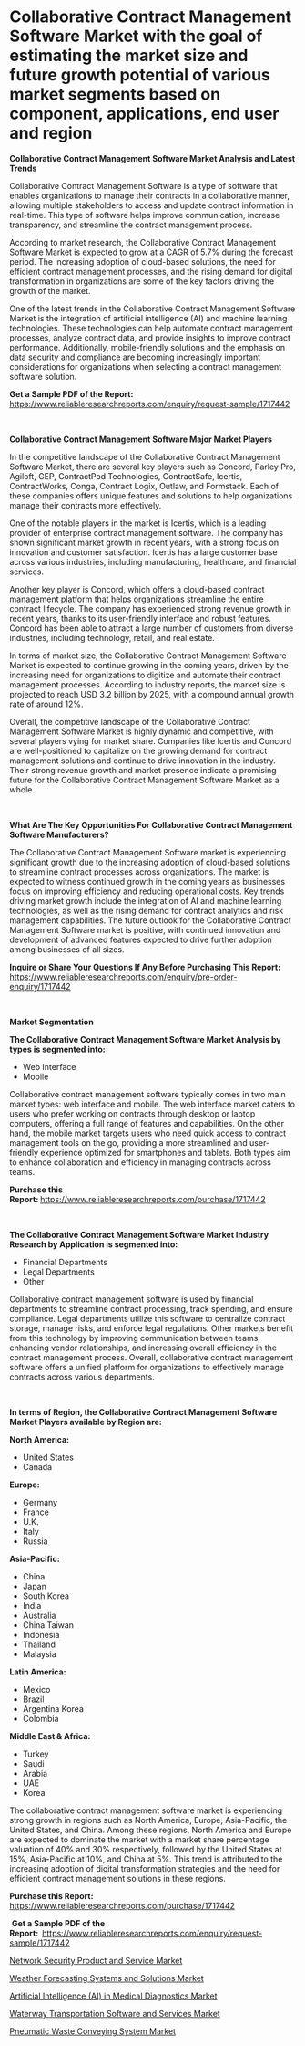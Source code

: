 <p><h1>Collaborative Contract Management Software Market with the goal of estimating the market size and future growth potential of various market segments based on component, applications, end user and region</h1></p><p><strong>Collaborative Contract Management Software Market Analysis and Latest Trends</strong></p>
<p><p>Collaborative Contract Management Software is a type of software that enables organizations to manage their contracts in a collaborative manner, allowing multiple stakeholders to access and update contract information in real-time. This type of software helps improve communication, increase transparency, and streamline the contract management process.</p><p>According to market research, the Collaborative Contract Management Software Market is expected to grow at a CAGR of 5.7% during the forecast period. The increasing adoption of cloud-based solutions, the need for efficient contract management processes, and the rising demand for digital transformation in organizations are some of the key factors driving the growth of the market.</p><p>One of the latest trends in the Collaborative Contract Management Software Market is the integration of artificial intelligence (AI) and machine learning technologies. These technologies can help automate contract management processes, analyze contract data, and provide insights to improve contract performance. Additionally, mobile-friendly solutions and the emphasis on data security and compliance are becoming increasingly important considerations for organizations when selecting a contract management software solution.</p></p>
<p><strong>Get a Sample PDF of the Report:&nbsp;</strong> <a href="https://www.reliableresearchreports.com/enquiry/request-sample/1717442">https://www.reliableresearchreports.com/enquiry/request-sample/1717442</a></p>
<p>&nbsp;</p>
<p><strong>Collaborative Contract Management Software Major Market Players</strong></p>
<p><p>In the competitive landscape of the Collaborative Contract Management Software Market, there are several key players such as Concord, Parley Pro, Agiloft, GEP, ContractPod Technologies, ContractSafe, Icertis, ContractWorks, Conga, Contract Logix, Outlaw, and Formstack. Each of these companies offers unique features and solutions to help organizations manage their contracts more effectively.</p><p>One of the notable players in the market is Icertis, which is a leading provider of enterprise contract management software. The company has shown significant market growth in recent years, with a strong focus on innovation and customer satisfaction. Icertis has a large customer base across various industries, including manufacturing, healthcare, and financial services.</p><p>Another key player is Concord, which offers a cloud-based contract management platform that helps organizations streamline the entire contract lifecycle. The company has experienced strong revenue growth in recent years, thanks to its user-friendly interface and robust features. Concord has been able to attract a large number of customers from diverse industries, including technology, retail, and real estate.</p><p>In terms of market size, the Collaborative Contract Management Software Market is expected to continue growing in the coming years, driven by the increasing need for organizations to digitize and automate their contract management processes. According to industry reports, the market size is projected to reach USD 3.2 billion by 2025, with a compound annual growth rate of around 12%.</p><p>Overall, the competitive landscape of the Collaborative Contract Management Software Market is highly dynamic and competitive, with several players vying for market share. Companies like Icertis and Concord are well-positioned to capitalize on the growing demand for contract management solutions and continue to drive innovation in the industry. Their strong revenue growth and market presence indicate a promising future for the Collaborative Contract Management Software Market as a whole.</p></p>
<p>&nbsp;</p>
<p><strong>What Are The Key Opportunities For Collaborative Contract Management Software Manufacturers?</strong></p>
<p><p>The Collaborative Contract Management Software market is experiencing significant growth due to the increasing adoption of cloud-based solutions to streamline contract processes across organizations. The market is expected to witness continued growth in the coming years as businesses focus on improving efficiency and reducing operational costs. Key trends driving market growth include the integration of AI and machine learning technologies, as well as the rising demand for contract analytics and risk management capabilities. The future outlook for the Collaborative Contract Management Software market is positive, with continued innovation and development of advanced features expected to drive further adoption among businesses of all sizes.</p></p>
<p><strong>Inquire or Share Your Questions If Any Before Purchasing This Report:</strong> <a href="https://www.reliableresearchreports.com/enquiry/pre-order-enquiry/1717442">https://www.reliableresearchreports.com/enquiry/pre-order-enquiry/1717442</a></p>
<p>&nbsp;</p>
<p><strong>Market Segmentation</strong></p>
<p><strong>The Collaborative Contract Management Software Market Analysis by types is segmented into:</strong></p>
<p><ul><li>Web Interface</li><li>Mobile</li></ul></p>
<p><p>Collaborative contract management software typically comes in two main market types: web interface and mobile. The web interface market caters to users who prefer working on contracts through desktop or laptop computers, offering a full range of features and capabilities. On the other hand, the mobile market targets users who need quick access to contract management tools on the go, providing a more streamlined and user-friendly experience optimized for smartphones and tablets. Both types aim to enhance collaboration and efficiency in managing contracts across teams.</p></p>
<p><strong>Purchase this Report:&nbsp;</strong><a href="https://www.reliableresearchreports.com/purchase/1717442">https://www.reliableresearchreports.com/purchase/1717442</a></p>
<p>&nbsp;</p>
<p><strong>The Collaborative Contract Management Software Market Industry Research by Application is segmented into:</strong></p>
<p><ul><li>Financial Departments</li><li>Legal Departments</li><li>Other</li></ul></p>
<p><p>Collaborative contract management software is used by financial departments to streamline contract processing, track spending, and ensure compliance. Legal departments utilize this software to centralize contract storage, manage risks, and enforce legal regulations. Other markets benefit from this technology by improving communication between teams, enhancing vendor relationships, and increasing overall efficiency in the contract management process. Overall, collaborative contract management software offers a unified platform for organizations to effectively manage contracts across various departments.</p></p>
<p>&nbsp;</p>
<p><strong>In terms of Region, the Collaborative Contract Management Software Market Players available by Region are:</strong></p>
<p>
    <p> <strong> North America: </strong>
        <ul>
            <li>United States</li>
            <li>Canada</li>
        </ul>
        </p> 
    <p> <strong> Europe: </strong>
        <ul>
            <li>Germany</li>
            <li>France</li>
            <li>U.K.</li>
            <li>Italy</li>
            <li>Russia</li>
        </ul>
        </p> 
    <p> <strong> Asia-Pacific: </strong>
        <ul>
            <li>China</li>
            <li>Japan</li>
            <li>South Korea</li>
            <li>India</li>
            <li>Australia</li>
            <li>China Taiwan</li>
            <li>Indonesia</li>
            <li>Thailand</li>
            <li>Malaysia</li>
        </ul>
        </p> 
    <p> <strong> Latin America: </strong>
        <ul>
            <li>Mexico</li>
            <li>Brazil</li>
            <li>Argentina Korea</li>
            <li>Colombia</li>
        </ul>
        </p> 
    <p> <strong> Middle East & Africa: </strong>
        <ul>
            <li>Turkey</li>
            <li>Saudi</li>
            <li>Arabia</li>
            <li>UAE</li>
            <li>Korea</li>
        </ul>
    </p>
    </p>
<p><p>The collaborative contract management software market is experiencing strong growth in regions such as North America, Europe, Asia-Pacific, the United States, and China. Among these regions, North America and Europe are expected to dominate the market with a market share percentage valuation of 40% and 30% respectively, followed by the United States at 15%, Asia-Pacific at 10%, and China at 5%. This trend is attributed to the increasing adoption of digital transformation strategies and the need for efficient contract management solutions in these regions.</p></p>
<p><strong>Purchase this Report: </strong><a href="https://www.reliableresearchreports.com/purchase/1717442">https://www.reliableresearchreports.com/purchase/1717442</a></p>
<p>&nbsp;<strong>Get a Sample PDF of the Report:&nbsp;&nbsp;</strong><a href="https://www.reliableresearchreports.com/enquiry/request-sample/1717442">https://www.reliableresearchreports.com/enquiry/request-sample/1717442</a></p>
<p><strong></strong></p>
<p><p><a href="https://medium.com/@amosmonahan243/network-security-product-and-service-market-trends-forecast-and-competitive-analysis-to-2031-e4f55c6d3524">Network Security Product and Service Market</a></p><p><a href="https://medium.com/@nicolabailey67/weather-forecasting-systems-and-solutions-market-trends-and-market-analysis-forecasted-for-period-53e973d365ed">Weather Forecasting Systems and Solutions Market</a></p><p><a href="https://medium.com/@effiemills56867/artificial-intelligence-ai-in-medical-diagnostics-market-research-report-its-history-and-7a5d92be8cc8">Artificial Intelligence (AI) in Medical Diagnostics Market</a></p><p><a href="https://medium.com/@nicolabailey67/waterway-transportation-software-and-services-market-size-market-outlook-and-market-forecast-2024-3c3fa33b5578">Waterway Transportation Software and Services Market</a></p><p><a href="https://medium.com/@effiemills56867/pneumatic-waste-conveying-system-market-insight-market-trends-growth-forecasted-from-2024-to-a2db31367460">Pneumatic Waste Conveying System Market</a></p></p>